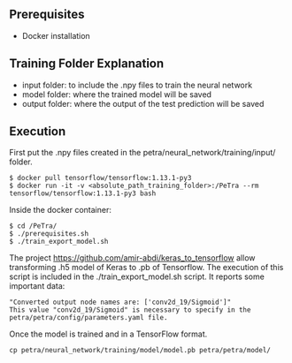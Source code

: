 ## Prerequisites
* Docker installation

## Training Folder Explanation
* input folder: to include the .npy files to train the neural network
* model folder: where the trained model will be saved
* output folder: where the output of the test prediction will be saved

## Execution
First put the .npy files created in the petra/neural_network/training/input/ folder.

```
$ docker pull tensorflow/tensorflow:1.13.1-py3
$ docker run -it -v <absolute_path_training_folder>:/PeTra --rm tensorflow/tensorflow:1.13.1-py3 bash
```
Inside the docker container:
```
$ cd /PeTra/
$ ./prerequisites.sh 
$ ./train_export_model.sh 
```
The project https://github.com/amir-abdi/keras_to_tensorflow allow transforming .h5 model of Keras to .pb of Tensorflow. The execution of this script is included in the ./train_export_model.sh script. It reports some important data:
```
"Converted output node names are: ['conv2d_19/Sigmoid']"
This value "conv2d_19/Sigmoid" is necessary to specify in the  petra/petra/config/parameters.yaml file.

```
Once the model is trained and in a TensorFlow format.

```
cp petra/neural_network/training/model/model.pb petra/petra/model/
```